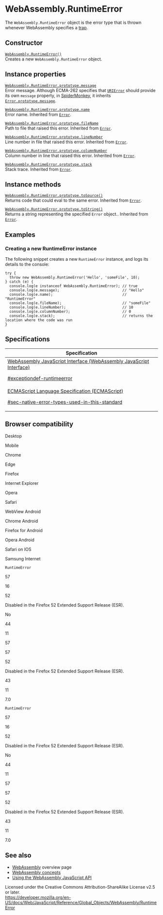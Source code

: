 # WebAssembly.RuntimeError

The `WebAssembly.RuntimeError` object is the error type that is thrown whenever WebAssembly specifies a [trap](https://webassembly.org/docs/semantics/#traps).

## Constructor

[`WebAssembly.RuntimeError()`](runtimeerror/runtimeerror)  
Creates a new `WebAssembly.RuntimeError` object.

## Instance properties

[`WebAssembly.RuntimeError.prototype.message`](../error/message)  
Error message. Although ECMA-262 specifies that [`URIError`](../urierror) should provide its own `message` property, in [SpiderMonkey](https://developer.mozilla.org/en-US/docs/Mozilla/Projects/SpiderMonkey), it inherits [`Error.prototype.message`](../error/message).

[`WebAssembly.RuntimeError.prototype.name`](../error/name)  
Error name. Inherited from [`Error`](../error).

[`WebAssembly.RuntimeError.prototype.fileName`](../error/filename)  
Path to file that raised this error. Inherited from [`Error`](../error).

[`WebAssembly.RuntimeError.prototype.lineNumber`](../error/linenumber)  
Line number in file that raised this error. Inherited from [`Error`](../error).

[`WebAssembly.RuntimeError.prototype.columnNumber`](../error/columnnumber)  
Column number in line that raised this error. Inherited from [`Error`](../error).

[`WebAssembly.RuntimeError.prototype.stack`](../error/stack)  
Stack trace. Inherited from [`Error`](../error).

## Instance methods

[`WebAssembly.RuntimeError.prototype.toSource()`](../error/tosource)  
Returns code that could eval to the same error. Inherited from [`Error`](../error).

[`WebAssembly.RuntimeError.prototype.toString()`](../error/tostring)  
Returns a string representing the specified `Error` object.. Inherited from [`Error`](../error).

## Examples

### Creating a new RuntimeError instance

The following snippet creates a new `RuntimeError` instance, and logs its details to the console:

    try {
      throw new WebAssembly.RuntimeError('Hello', 'someFile', 10);
    } catch (e) {
      console.log(e instanceof WebAssembly.RuntimeError); // true
      console.log(e.message);                             // "Hello"
      console.log(e.name);                                // "RuntimeError"
      console.log(e.fileName);                            // "someFile"
      console.log(e.lineNumber);                          // 10
      console.log(e.columnNumber);                        // 0
      console.log(e.stack);                               // returns the location where the code was run
    }

## Specifications

<table><thead><tr class="header"><th>Specification</th></tr></thead><tbody><tr class="odd"><td><a href="https://webassembly.github.io/spec/js-api/#exceptiondef-runtimeerror">WebAssembly JavaScript Interface (WebAssembly JavaScript Interface) 
<br/>

<span class="small">#exceptiondef-runtimeerror</span></a></td></tr><tr class="even"><td><a href="https://tc39.es/ecma262/#sec-native-error-types-used-in-this-standard">ECMAScript Language Specification (ECMAScript)
<br/>

<span class="small">#sec-native-error-types-used-in-this-standard</span></a></td></tr></tbody></table>

## Browser compatibility

Desktop

Mobile

Chrome

Edge

Firefox

Internet Explorer

Opera

Safari

WebView Android

Chrome Android

Firefox for Android

Opera Android

Safari on IOS

Samsung Internet

`RuntimeError`

57

16

52

Disabled in the Firefox 52 Extended Support Release (ESR).

No

44

11

57

57

52

Disabled in the Firefox 52 Extended Support Release (ESR).

43

11

7.0

`RuntimeError`

57

16

52

Disabled in the Firefox 52 Extended Support Release (ESR).

No

44

11

57

57

52

Disabled in the Firefox 52 Extended Support Release (ESR).

43

11

7.0

## See also

-   [WebAssembly](https://developer.mozilla.org/en-US/docs/WebAssembly) overview page
-   [WebAssembly concepts](https://developer.mozilla.org/en-US/docs/WebAssembly/Concepts)
-   [Using the WebAssembly JavaScript API](https://developer.mozilla.org/en-US/docs/WebAssembly/Using_the_JavaScript_API)

 
Licensed under the Creative Commons Attribution-ShareAlike License v2.5 or later.  
<a href="https://developer.mozilla.org/en-US/docs/Web/JavaScript/Reference/Global_Objects/WebAssembly/RuntimeError" class="_attribution-link">https://developer.mozilla.org/en-US/docs/Web/JavaScript/Reference/Global_Objects/WebAssembly/RuntimeError</a>
